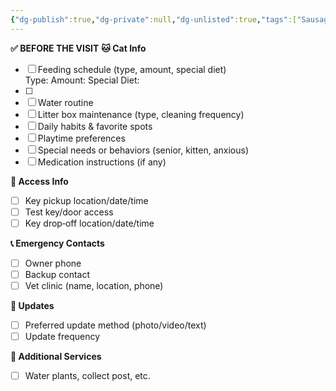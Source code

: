 ```yaml
---
{"dg-publish":true,"dg-private":null,"dg-unlisted":true,"tags":["Sausage"],"aliases":null,"date":"2025-07-22","dg-path":"Client/Sausage","permalink":"/client/sausage/","dgPassFrontmatter":true,"created":"2025-07-23T00:04:50.346+01:00","updated":"2025-07-23T00:05:34.149+01:00"}
---
```


**✅ BEFORE THE VISIT** 
**🐱 Cat Info**  
- [ ] Feeding schedule (type, amount, special diet)  
Type:
Amount:
Special Diet:
- [ ] 
- [ ] Water routine  
- [ ] Litter box maintenance (type, cleaning frequency)  
- [ ] Daily habits & favorite spots  
- [ ] Playtime preferences  
- [ ] Special needs or behaviors (senior, kitten, anxious)  
- [ ] Medication instructions (if any)  

**🔑 Access Info**  
- [ ] Key pickup location/date/time  
- [ ] Test key/door access  
- [ ] Key drop‑off location/date/time  

**📞 Emergency Contacts**  
- [ ] Owner phone  
- [ ] Backup contact  
- [ ] Vet clinic (name, location, phone)  

**📸 Updates**  
- [ ] Preferred update method (photo/video/text)  
- [ ] Update frequency  

**🧹 Additional Services**  
- [ ] Water plants, collect post, etc.  